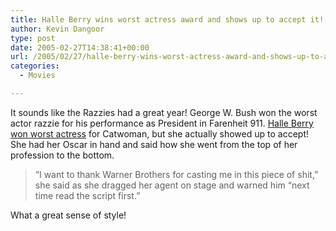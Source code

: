 ```yaml
---
title: Halle Berry wins worst actress award and shows up to accept it!
author: Kevin Dangoor
type: post
date: 2005-02-27T14:38:41+00:00
url: /2005/02/27/halle-berry-wins-worst-actress-award-and-shows-up-to-accept-it/
categories:
  - Movies

---
```

It sounds like the Razzies had a great year! George W. Bush won the worst actor razzie for his performance as President in Farenheit 911. [Halle Berry won worst actress][1] for Catwoman, but she actually showed up to accept! She had her Oscar in hand and said how she went from the top of her profession to the bottom.

> &#8220;I want to thank Warner Brothers for casting me in this piece of shit,&#8221; she said as she dragged her agent on stage and warned him &#8220;next time read the script first.&#8221;

What a great sense of style!

 [1]: http://story.news.yahoo.com/news?tmpl=story&cid=638&e=2&u=/nm/20050227/en_nm/oscars_razzies_dc "Yahoo! News - George Bush, Halle Berry Share Worst Film Honors"